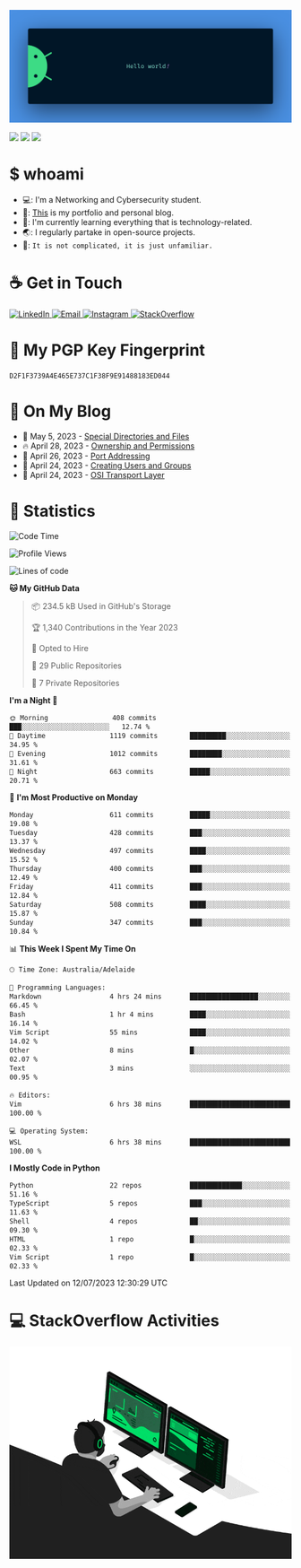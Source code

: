 <p align="center"><img src="assets/banner.png" /></p>

![](https://github.com/tanducmai/tanducmai/actions/workflows/waka-stats.yml/badge.svg)
![](https://github.com/tanducmai/tanducmai/actions/workflows/latest-blogs.yml/badge.svg)
![](https://github.com/tanducmai/tanducmai/actions/workflows/stackoverflow-activities.yml/badge.svg)

# $ whoami

- 💻: I'm a Networking and Cybersecurity student.
- 🔭: [This](https://tanducmai.com/) is my portfolio and personal blog.
- 🌱: I'm currently learning everything that is technology-related.
- 🌏: I regularly partake in open-source projects.
- 💬: `It is not complicated, it is just unfamiliar.`

# :coffee: Get in Touch

<a target="_blank" href="https://www.linkedin.com/in/tanducmai/">
  <img alt="LinkedIn" src="https://img.shields.io/badge/LinkedIn-0077B5?style=for-the-badge&logo=linkedin&logoColor=white" />
</a>
<a target="_blank" href="mailto:henryfromvietnam@gmail.com">
  <img alt="Email" src="https://img.shields.io/badge/Gmail-D14836?style=for-the-badge&logo=gmail&logoColor=white" />
</a>
<a target="_blank" href="https://www.instagram.com/henry.maii/">
  <img alt="Instagram" src="https://img.shields.io/badge/Instagram-E4405F?style=for-the-badge&logo=instagram&logoColor=white" />
</a>
<a target="_blank" href="https://stackoverflow.com/users/16999206/tanducmai">
  <img alt="StackOverflow" src="https://img.shields.io/static/v1?message=Stackoverflow&logo=stackoverflow&label=&color=FE7A16&logoColor=white&labelColor=&style=for-the-badge" />
</a>


# 🔐 My PGP Key Fingerprint

`D2F1F3739A4E465E737C1F38F9E91488183ED044`

# :scroll: On My Blog

<!-- BLOG-POST-LIST:START -->
 - 💯 May 5, 2023 - [Special Directories and Files](https://tanducmai.com/posts/systems-administration/special-directories-and-files/)
 - 🔥 April 28, 2023 - [Ownership and Permissions](https://tanducmai.com/posts/systems-administration/ownership-and-permissions/)
 - 💫 April 26, 2023 - [Port Addressing](https://tanducmai.com/posts/introduction-to-networks/transport-layer/port-addressing/)
 - 🚀 April 24, 2023 - [Creating Users and Groups](https://tanducmai.com/posts/systems-administration/creating-users-and-groups/)
 - 🌮 April 24, 2023 - [OSI Transport Layer](https://tanducmai.com/posts/introduction-to-networks/transport-layer/osi-transport-layer/)<!-- BLOG-POST-LIST:END -->

# 🔢 Statistics

<!--START_SECTION:waka-->
![Code Time](http://img.shields.io/badge/Code%20Time-69%20hrs%2059%20mins-blue)

![Profile Views](http://img.shields.io/badge/Profile%20Views-0-blue)

![Lines of code](https://img.shields.io/badge/From%20Hello%20World%20I%27ve%20Written-9.1%20million%20lines%20of%20code-blue)

**🐱 My GitHub Data** 

> 📦 234.5 kB Used in GitHub's Storage 
 > 
> 🏆 1,340 Contributions in the Year 2023
 > 
> 💼 Opted to Hire
 > 
> 📜 29 Public Repositories 
 > 
> 🔑 7 Private Repositories 
 > 
**I'm a Night 🦉** 

```text
🌞 Morning                408 commits         ███░░░░░░░░░░░░░░░░░░░░░░   12.74 % 
🌆 Daytime                1119 commits        █████████░░░░░░░░░░░░░░░░   34.95 % 
🌃 Evening                1012 commits        ████████░░░░░░░░░░░░░░░░░   31.61 % 
🌙 Night                  663 commits         █████░░░░░░░░░░░░░░░░░░░░   20.71 % 
```
📅 **I'm Most Productive on Monday** 

```text
Monday                   611 commits         █████░░░░░░░░░░░░░░░░░░░░   19.08 % 
Tuesday                  428 commits         ███░░░░░░░░░░░░░░░░░░░░░░   13.37 % 
Wednesday                497 commits         ████░░░░░░░░░░░░░░░░░░░░░   15.52 % 
Thursday                 400 commits         ███░░░░░░░░░░░░░░░░░░░░░░   12.49 % 
Friday                   411 commits         ███░░░░░░░░░░░░░░░░░░░░░░   12.84 % 
Saturday                 508 commits         ████░░░░░░░░░░░░░░░░░░░░░   15.87 % 
Sunday                   347 commits         ███░░░░░░░░░░░░░░░░░░░░░░   10.84 % 
```


📊 **This Week I Spent My Time On** 

```text
🕑︎ Time Zone: Australia/Adelaide

💬 Programming Languages: 
Markdown                 4 hrs 24 mins       █████████████████░░░░░░░░   66.45 % 
Bash                     1 hr 4 mins         ████░░░░░░░░░░░░░░░░░░░░░   16.14 % 
Vim Script               55 mins             ████░░░░░░░░░░░░░░░░░░░░░   14.02 % 
Other                    8 mins              █░░░░░░░░░░░░░░░░░░░░░░░░   02.07 % 
Text                     3 mins              ░░░░░░░░░░░░░░░░░░░░░░░░░   00.95 % 

🔥 Editors: 
Vim                      6 hrs 38 mins       █████████████████████████   100.00 % 

💻 Operating System: 
WSL                      6 hrs 38 mins       █████████████████████████   100.00 % 
```

**I Mostly Code in Python** 

```text
Python                   22 repos            █████████████░░░░░░░░░░░░   51.16 % 
TypeScript               5 repos             ███░░░░░░░░░░░░░░░░░░░░░░   11.63 % 
Shell                    4 repos             ██░░░░░░░░░░░░░░░░░░░░░░░   09.30 % 
HTML                     1 repo              █░░░░░░░░░░░░░░░░░░░░░░░░   02.33 % 
Vim Script               1 repo              █░░░░░░░░░░░░░░░░░░░░░░░░   02.33 % 
```




 Last Updated on 12/07/2023 12:30:29 UTC
<!--END_SECTION:waka-->

# 💻 StackOverflow Activities

<!-- STACKOVERFLOW:START -->
<!-- STACKOVERFLOW:END -->

<p align="center"><img src="assets/developer.gif" /></p>
